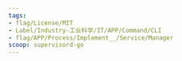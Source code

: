 ```yaml
---
tags:
- flag/License/MIT
- Label/Industry-工业科学/IT/APP/Command/CLI
- flag/APP/Process/Implement__/Service/Manager
scoop: supervisord-go
---
```

